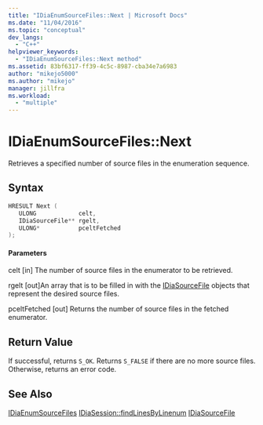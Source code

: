 ```yaml
---
title: "IDiaEnumSourceFiles::Next | Microsoft Docs"
ms.date: "11/04/2016"
ms.topic: "conceptual"
dev_langs:
  - "C++"
helpviewer_keywords:
  - "IDiaEnumSourceFiles::Next method"
ms.assetid: 83bf6317-ff39-4c5c-8987-cba34e7a6983
author: "mikejo5000"
ms.author: "mikejo"
manager: jillfra
ms.workload:
  - "multiple"
---
```

# IDiaEnumSourceFiles::Next
Retrieves a specified number of source files in the enumeration sequence.

## Syntax

```C++
HRESULT Next ( 
   ULONG            celt,
   IDiaSourceFile** rgelt,
   ULONG*           pceltFetched
);
```

#### Parameters
 celt
 [in] The number of source files in the enumerator to be retrieved.

 rgelt
 [out]An array that is to be filled in with the [IDiaSourceFile](../../debugger/debug-interface-access/idiasourcefile.md) objects that represent the desired source files.

 pceltFetched
 [out] Returns the number of source files in the fetched enumerator.

## Return Value
 If successful, returns `S_OK`. Returns `S_FALSE` if there are no more source files. Otherwise, returns an error code.

## See Also
 [IDiaEnumSourceFiles](../../debugger/debug-interface-access/idiaenumsourcefiles.md)
 [IDiaSession::findLinesByLinenum](../../debugger/debug-interface-access/idiasession-findlinesbylinenum.md)
 [IDiaSourceFile](../../debugger/debug-interface-access/idiasourcefile.md)